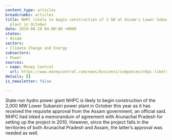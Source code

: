 ```yaml
---
content_type: articles
breadcrumbs: articles
title: NHPC likely to begin construction of 2 GW at Assam's Lower Subansiri hydro
  plant in October
date: 2019-08-28 04:00:00 +0000
states:
- Assam
sectors:
- Climate Change and Energy
subsectors:
- Power
sources:
- name: Money Control
  url: https://www.moneycontrol.com/news/business/companies/nhpc-likely-to-begin-construction-of-2-gw-at-assams-lower-subansiri-hydro-plant-in-october-4369611.html
details: []
is_newsletter: false

---
```

State-run hydro power giant NHPC is likely to begin construction of the 2,000 MW Lower Subansiri power plant in October this year as it has received the requisite approval from the Assam government, an official said. NHPC had inked a memorandum of agreement with Arunachal Pradesh for setting up the project in 2010. However, since the project falls in the territories of both Arunachal Pradesh and Assam, the latter’s approval was needed as well.
